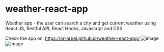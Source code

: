 # weather-react-app
Weather app - the user can search a city and get current weather using React JS, Restful API, React Hooks, Javascript and CSS

Check the app on: https://or-arbel.github.io/weather-react-app/ 
![image](https://user-images.githubusercontent.com/61117215/126629312-904a3f94-458d-408b-9cfa-4157fb3b453a.png)
![image](https://user-images.githubusercontent.com/61117215/126629417-7d15ca84-1c55-4eda-82ce-81d3c12d8771.png)

